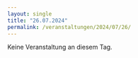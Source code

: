 ```yaml
---
layout: single
title: "26.07.2024"
permalink: /veranstaltungen/2024/07/26/
---
```


Keine Veranstaltung an diesem Tag.
